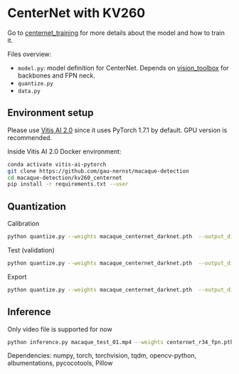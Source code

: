 # CenterNet with KV260

Go to [centernet_training](../centernet_training/) for more details about the model and how to train it.

Files overview:

- `model.py`: model definition for CenterNet. Depends on [vision_toolbox](https://github.com/gau-nernst/vision-toolbox) for backbones and FPN neck.
- `quantize.py`
- `data.py`

## Environment setup

Please use [Vitis AI 2.0](https://github.com/Xilinx/Vitis-AI) since it uses PyTorch 1.7.1 by default. GPU version is recommended.

Inside Vitis AI 2.0 Docker environment:

```bash
conda activate vitis-ai-pytorch
git clone https://github.com/gau-nernst/macaque-detection
cd macaque-detection/kv260_centernet
pip install -r requirements.txt --user
```

## Quantization

Calibration

```bash
python quantize.py --weights macaque_centernet_darknet.pth  --output_dir "centernet_darknet" --data_dir /datasets/NTU_macaque_videos/images/ --batch_size 64 calibrate
```

Test (validation)

```bash
python quantize.py --weights macaque_centernet_darknet.pth  --output_dir "centernet_darknet" --data_dir /datasets/NTU_macaque_videos/images/ --ann_json /datasets/NTU_macaque_videos/ntu_macaques_val.json --batch_size 64 test
```

Export

```bash
python quantize.py --weights macaque_centernet_darknet.pth  --output_dir "centernet_darknet" --data_dir /datasets/NTU_macaque_videos/images/ --ann_json /datasets/NTU_macaque_videos/ntu_macaques_val.json --batch_size 64 export
```

## Inference

Only video file is supported for now

```bash
python inference.py macaque_test_01.mp4 --weights centernet_r34_fpn.pth --threshold 0.1 --img_w 960 --img_h 544
```

Dependencies: numpy, torch, torchvision, tqdm, opencv-python, albumentations, pycocotools, Pillow
